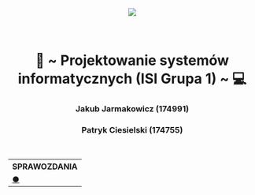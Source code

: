 <body>
    <div align="center">
        <img src="https://uwm.edu.pl/sites/default/files/2023-01/uwm_logo_poziome_EN.png">
    </div>
    <br>
    <br>
    <div>
        <h1 align="center">💾 ~ Projektowanie systemów informatycznych (ISI Grupa 1) ~ 💻</h1>
        <h3 align="center">Jakub Jarmakowicz (174991)</h3>
        <h3 align="center">Patryk Ciesielski (174755)</h3>
    </div>
    <br>
   <table align="center">
      <tr>
         <th>SPRAWOZDANIA</th>
      </tr>
       <tr>
           <td align="left">
                <a href="">● </a> <br>
           </td>
       </tr>
   </table>
</body>
